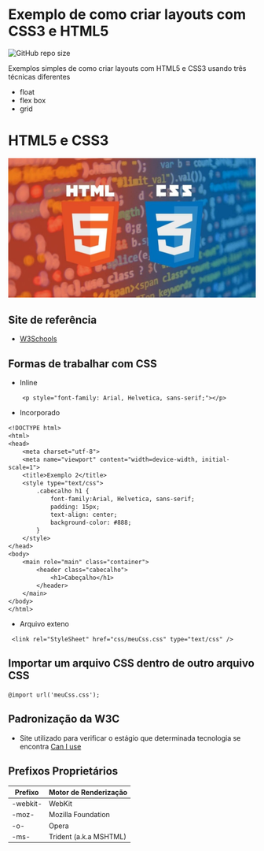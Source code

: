 # Exemplo de como criar layouts com CSS3 e HTML5

![GitHub repo size](https://img.shields.io/github/repo-size/JaimeMS/HTML5-CSS3?style=plastic)

Exemplos simples de como criar layouts com HTML5 e CSS3 usando três técnicas diferentes
- float
- flex box
- grid

# HTML5 e CSS3

![HTML5 e CSS3](https://github.com/JaimeMS/JaimeMS/blob/main/img/HTML5-e-CSS3-1024x576.jpg) 

## Site de referência
* [W3Schools](https://www.w3schools.com/default.asp)

## Formas de trabalhar com CSS
* Inline
```
	<p style="font-family: Arial, Helvetica, sans-serif;"></p>
```
* Incorporado
```
<!DOCTYPE html>
<html>
<head>
	<meta charset="utf-8">
	<meta name="viewport" content="width=device-width, initial-scale=1">
	<title>Exemplo 2</title>
	<style type="text/css">		
		.cabecalho h1 {
			font-family:Arial, Helvetica, sans-serif; 
			padding: 15px;
			text-align: center;
			background-color: #888;
		}
	</style>
</head>
<body>
	<main role="main" class="container">
		<header class="cabecalho">
			<h1>Cabeçalho</h1>
		</header>
	</main>
</body>
</html>
```
* Arquivo exteno
```
 <link rel="StyleSheet" href="css/meuCss.css" type="text/css" />
```

## Importar um arquivo CSS dentro de outro arquivo CSS
```
@import url('meuCss.css');
```

## Padronização da W3C
- Site utilizado para verificar o estágio que determinada tecnologia se encontra
[Can I use](https://caniuse.com/)

## Prefixos Proprietários
| Prefixo  | Motor de Renderização   |
| -------  | -------- |
| -webkit- | WebKit    |
| -moz-    | Mozilla Foundation        |
| -o-      | Opera   |
| -ms-     | Trident (a.k.a MSHTML)    |
 

